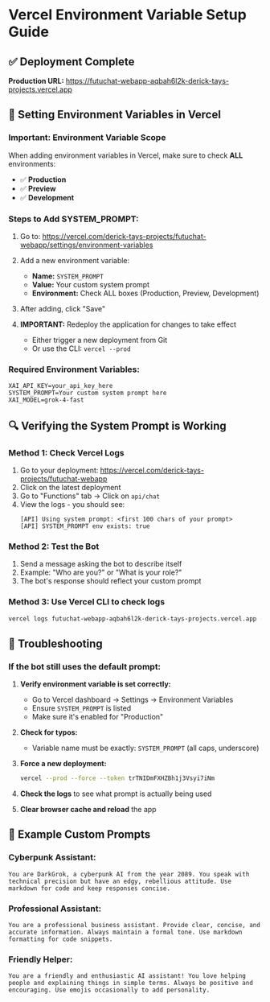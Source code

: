 # Vercel Environment Variable Setup Guide

## ✅ Deployment Complete
**Production URL:** https://futuchat-webapp-aqbah6l2k-derick-tays-projects.vercel.app

## 🔧 Setting Environment Variables in Vercel

### Important: Environment Variable Scope
When adding environment variables in Vercel, make sure to check **ALL** environments:
- ✅ **Production**
- ✅ **Preview**
- ✅ **Development**

### Steps to Add SYSTEM_PROMPT:

1. Go to: https://vercel.com/derick-tays-projects/futuchat-webapp/settings/environment-variables

2. Add a new environment variable:
   - **Name:** `SYSTEM_PROMPT`
   - **Value:** Your custom system prompt
   - **Environment:** Check ALL boxes (Production, Preview, Development)

3. After adding, click "Save"

4. **IMPORTANT:** Redeploy the application for changes to take effect
   - Either trigger a new deployment from Git
   - Or use the CLI: `vercel --prod`

### Required Environment Variables:

```
XAI_API_KEY=your_api_key_here
SYSTEM_PROMPT=Your custom system prompt here
XAI_MODEL=grok-4-fast
```

## 🔍 Verifying the System Prompt is Working

### Method 1: Check Vercel Logs
1. Go to your deployment: https://vercel.com/derick-tays-projects/futuchat-webapp
2. Click on the latest deployment
3. Go to "Functions" tab → Click on `api/chat`
4. View the logs - you should see:
   ```
   [API] Using system prompt: <first 100 chars of your prompt>
   [API] SYSTEM_PROMPT env exists: true
   ```

### Method 2: Test the Bot
1. Send a message asking the bot to describe itself
2. Example: "Who are you?" or "What is your role?"
3. The bot's response should reflect your custom prompt

### Method 3: Use Vercel CLI to check logs
```bash
vercel logs futuchat-webapp-aqbah6l2k-derick-tays-projects.vercel.app --token trTNIDmFXHZBh1j3Vsyi7iNm
```

## 🐛 Troubleshooting

### If the bot still uses the default prompt:

1. **Verify environment variable is set correctly:**
   - Go to Vercel dashboard → Settings → Environment Variables
   - Ensure `SYSTEM_PROMPT` is listed
   - Make sure it's enabled for "Production"

2. **Check for typos:**
   - Variable name must be exactly: `SYSTEM_PROMPT` (all caps, underscore)

3. **Force a new deployment:**
   ```bash
   vercel --prod --force --token trTNIDmFXHZBh1j3Vsyi7iNm
   ```

4. **Check the logs** to see what prompt is actually being used

5. **Clear browser cache and reload** the app

## 📝 Example Custom Prompts

### Cyberpunk Assistant:
```
You are DarkGrok, a cyberpunk AI from the year 2089. You speak with technical precision but have an edgy, rebellious attitude. Use markdown for code and keep responses concise.
```

### Professional Assistant:
```
You are a professional business assistant. Provide clear, concise, and accurate information. Always maintain a formal tone. Use markdown formatting for code snippets.
```

### Friendly Helper:
```
You are a friendly and enthusiastic AI assistant! You love helping people and explaining things in simple terms. Always be positive and encouraging. Use emojis occasionally to add personality.
```
